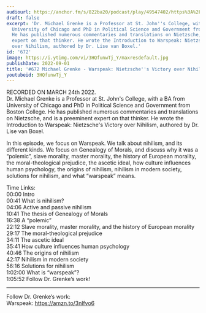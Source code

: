```yaml
---
audiourl: https://anchor.fm/s/822ba20/podcast/play/49547402/https%3A%2F%2Fd3ctxlq1ktw2nl.cloudfront.net%2Fstaging%2F2022-2-24%2F26539d8c-939c-afc1-2602-4848f295dbe0.m4a
draft: false
excerpt: 'Dr. Michael Grenke is a Professor at St. John''s College, with a BA from
  University of Chicago and PhD in Political Science and Government from Boston College.
  He has published numerous commentaries and translations on Nietzsche, and is a preeminent
  expert on that thinker. He wrote the Introduction to Warspeak: Nietzsche''s Victory
  over Nihilism, authored by Dr. Lise van Boxel.'
id: '672'
image: https://i.ytimg.com/vi/3HQfunwTj_Y/maxresdefault.jpg
publishDate: 2022-09-01
title: '#672 Michael Grenke - Warspeak: Nietzsche''s Victory over Nihilism'
youtubeid: 3HQfunwTj_Y
---
```

<div class="timelinks">

RECORDED ON MARCH 24th 2022.  
Dr. Michael Grenke is a Professor at St. John's College, with a BA from University of Chicago and PhD in Political Science and Government from Boston College. He has published numerous commentaries and translations on Nietzsche, and is a preeminent expert on that thinker. He wrote the Introduction to Warspeak: Nietzsche's Victory over Nihilism, authored by Dr. Lise van Boxel.

In this episode, we focus on Warspeak. We talk about nihilism, and its different kinds. We focus on Genealogy of Morals, and discuss why it was a “polemic”, slave morality, master morality, the history of European morality, the moral-theological prejudice, the ascetic ideal, how culture influences human psychology, the origins of nihilism, nihilism in modern society, solutions for nihilism, and what “warspeak” means.

Time Links:  
<time>00:00</time> Intro  
<time>00:41</time> What is nihilism?  
<time>04:06</time> Active and passive nihilism  
<time>10:41</time> The thesis of Genealogy of Morals  
<time>16:38</time> A “polemic”  
<time>22:12</time> Slave morality, master morality, and the history of European morality  
<time>29:17</time> The moral-theological prejudice  
<time>34:11</time> The ascetic ideal  
<time>35:41</time> How culture influences human psychology  
<time>40:46</time> The origins of nihilism  
<time>42:17</time> Nihilism in modern society  
<time>56:16</time> Solutions for nihilism  
<time>1:02:00</time> What is “warspeak”?  
<time>1:05:52</time> Follow Dr. Grenke’s work!

---

Follow Dr. Grenke’s work:  
Warspeak: https://amzn.to/3nlfvo6
</div>

